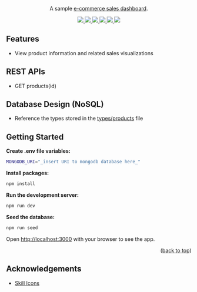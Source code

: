 <p align="center">A sample <a href="https://ecommerce-sales-dashboard.vercel.app/">e-commerce sales dashboard</a>.</p>

<p align="center">
  <a href="https://www.typescriptlang.org/">
    <img src="https://skillicons.dev/icons?i=ts" />
  </a>
  <a href="https://react.dev/">
    <img src="https://skillicons.dev/icons?i=react" />
  </a>
  <a href="https://nextjs.org/">
    <img src="https://skillicons.dev/icons?i=nextjs" />
  </a>
  <a href="https://redux-toolkit.js.org/">
    <img src="https://skillicons.dev/icons?i=redux" />
  </a>
  <a href="https://www.mongodb.com/">
    <img src="https://skillicons.dev/icons?i=mongodb" />
  </a>
  <a href="https://vercel.com/">
    <img src="https://skillicons.dev/icons?i=vercel" />
  </a>
</p>

## Features

- View product information and related sales visualizations

## REST APIs

- GET products(id)

## Database Design (NoSQL)

- Reference the types stored in the [types/products](https://github.com/ashleegaf/ecommerce-sales-dashboard/blob/main/src/types/products.ts) file

## Getting Started

**Create .env file variables:**

```bash
MONGODB_URI="_insert URI to mongodb database here_"
```

**Install packages:**

```bash
npm install
```

**Run the development server:**

```bash
npm run dev
```

**Seed the database:**
```bash
npm run seed
```

Open [http://localhost:3000](http://localhost:3000) with your browser to see the app.

<p align="right">(<a href="#readme-top">back to top</a>)</p>

## Acknowledgements

- [Skill Icons](https://skillicons.dev)